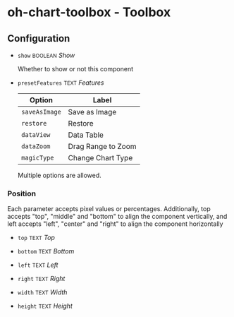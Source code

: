 # oh-chart-toolbox - Toolbox

<!-- GENERATED componentDescription -->

<!-- GENERATED /componentDescription -->

## Configuration

<!-- GENERATED props -->

- `show` <small>BOOLEAN</small> _Show_

  Whether to show or not this component

- `presetFeatures` <small>TEXT</small> _Features_

  | Option | Label |
  |--------|-------|
  | `saveAsImage` | Save as Image |
  | `restore` | Restore |
  | `dataView` | Data Table |
  | `dataZoom` | Drag Range to Zoom |
  | `magicType` | Change Chart Type |

  Multiple options are allowed.


### Position

Each parameter accepts pixel values or percentages. Additionally, top accepts "top", "middle" and "bottom" to align the component vertically, and left accepts "left", "center" and "right" to align the component horizontally


- `top` <small>TEXT</small> _Top_

- `bottom` <small>TEXT</small> _Bottom_

- `left` <small>TEXT</small> _Left_

- `right` <small>TEXT</small> _Right_

- `width` <small>TEXT</small> _Width_

- `height` <small>TEXT</small> _Height_

<!-- GENERATED /props -->

